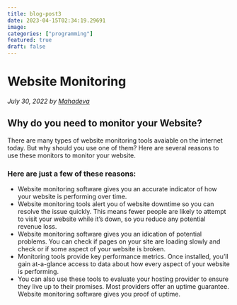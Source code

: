 ```yaml
---
title: blog-post3
date: 2023-04-15T02:34:19.29691
image: 
categories: ["programming"]
featured: true
draft: false
---
```

# Website Monitoring

_July 30, 2022 by [Mahadeva](/)_

## Why do you need to monitor your Website?

There are many types of website monitoring tools avaiable on the internet today. But why should you use one of them? Here are several reasons to use these monitors to monitor your website.

### Here are just a few of these reasons:
- Website monitoring software gives you an accurate indicator of how your website is performing over time.
- Website monitoring tools alert you of website downtime so you can resolve the issue quickly. This means fewer people are likely to attempt to visit your website while it’s down, so you reduce any potential revenue loss.
- Website monitoring software gives you an idication of potential problems. You can check if pages on your site are loading slowly and check or if some aspect of your website is broken.
- Monitoring tools provide key performance metrics. Once installed, you’ll gain at-a-glance access to data about how every aspect of your website is performing.
- You can also use these tools to evaluate your hosting provider to ensure they live up to their promises. Most providers offer an uptime guarantee. Website monitoring software gives you proof of uptime.

